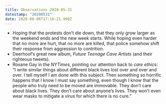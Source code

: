 ```yaml
---
title: Observations 2020-05-31
datestamp: "20200531"
date: 2020-06-06T17:16:21.998Z
---
```

- Hoping that the protests don’t die down, that they only grow larger as the weekend ends and the new week starts. While hoping even harder that no more are hurt, that no more are killed, that police somehow shift their response from aggression to contrition.
- Deerhoof’s great new album, *Future Teenage Cave Artists* (and their righteous tweets).
- Roxane Gay in the *NYTimes*, pointing our attention back to *care ethics*: “I write similar things about different black lives lost over and over and over. I tell myself I am done with this subject. Then something so horrific happens that I know I must say something, even though I know that the people who truly need to be moved are immovable. They don’t care about black lives. They don’t care about anyone’s lives. They won’t even wear masks to mitigate a virus for which there is no cure.”